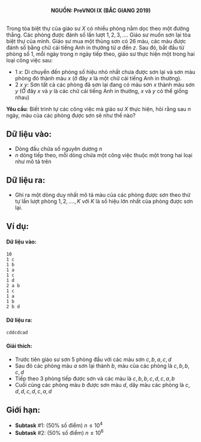 **<center>NGUỒN: PreVNOI Ⅸ (BẮC GIANG 2019)</center>**
<br>

Trong tòa biệt thự của giáo sư $X$ có nhiều phòng nằm dọc theo một đường thẳng. Các phòng được đánh số lần lượt $1, 2, 3, ....$ Giáo sư muốn sơn lại tòa biệt thự của mình. Giáo sư mua một thùng sơn có $26$ màu, các màu được đánh số bằng chữ cái tiếng Anh in thường từ $a$ đến $z$. Sau đó, bắt đầu từ phòng số $1$, mỗi ngày trong $n$ ngày tiếp theo, giáo sư thực hiện một trong hai loại công việc sau:

- $1\ x$: Di chuyển đến phòng số hiệu nhỏ nhất chưa được sơn lại và sơn màu phòng đó thành màu $x$ (ở đây $x$ là một chữ cái tiếng Anh in thường).
- $2\ x\ y$: Sơn tất cả các phòng đã sơn lại đang có màu sơn $x$ thành màu sơn $y$ (Ở đây $x$ và $y$ là các chữ cái tiếng Anh in thường, $x$ và $y$ có thể giống nhau)

**Yêu cầu**: Biết trình tự các công việc mà giáo sư $X$ thực hiện, hỏi rằng sau $n$ ngày, màu của các phòng được sơn sẽ như thế nào?

## Dữ liệu vào:
- Dòng đầu chứa số nguyên dương $n$
- $n$ dòng tiếp theo, mỗi dòng chứa một công việc thuộc một trong hai loại như mô tả trên

## Dữ liệu ra:
- Ghi ra một dòng duy nhất mô tả màu của các phòng được sơn theo thứ tự lần lượt phòng $1, 2, ...., K$ với $K$ là số hiệu lớn nhất của phòng được sơn lại.

## Ví dụ:
#### Dữ liệu vào:
```
10
1 c
1 b
1 a
1 c
1 d
2 a b
1 c
1 a
1 b
2 b d
```

#### Dữ liệu ra:
```
cddcdcad
```

#### Giải thích:
- Trước tiên giáo sư sơn $5$ phòng đầu với các màu sơn $c, b, a, c, d$
- Sau đó các  phòng màu $a$ sơn lại thành $b$, màu của các phòng là $c, b, b, c, d$
- Tiếp theo $3$ phòng tiếp được sơn và các màu là $c, b, b, c, d, c, a, b$
- Cuối cùng các phòng màu $b$ được  sơn màu $d$, dãy màu các phòng là $c, d, d, c, d, c, a, d$

## Giới hạn:
- **Subtask** $\#1$: ($50\%$ số điểm) $n≤10^4$	
- **Subtask** $\#2$: ($50\%$ số điểm) $n≤10^6$